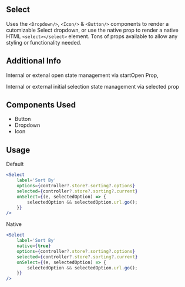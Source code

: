 ## Select

Uses the `<Dropdown/>`, `<Icon/>` & `<Button/>` components to render a cutomizable Select dropdown, or use the native prop to render a native HTML `<select></select>` element. 
Tons of props available to allow any styling or functionality needed. 

## Additional Info

Internal or extenal open state management via startOpen Prop, 

Internal or external initial selection state management via selected prop

## Components Used
- Button
- Dropdown 
- Icon

## Usage

Default
```jsx
<Select
    label='Sort By'
    options={controller?.store?.sorting?.options}
    selected={controller?.store?.sorting?.current}
    onSelect={(e, selectedOption) => {
        selectedOption && selectedOption.url.go();
    }}
/>
```

Native
```jsx
<Select
    label='Sort By'
    native={true}
    options={controller?.store?.sorting?.options}
    selected={controller?.store?.sorting?.current}
    onSelect={(e, selectedOption) => {
        selectedOption && selectedOption.url.go();
    }}
/>
```